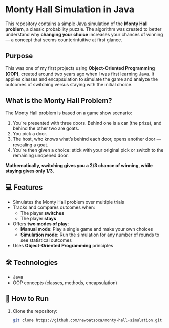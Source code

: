 # Monty Hall Simulation in Java

This repository contains a simple Java simulation of the **Monty Hall problem**, a classic probability puzzle. The algorithm was created to better understand why **changing your choice** increases your chances of winning — a concept that seems counterintuitive at first glance.

## Purpose

This was one of my first projects using **Object-Oriented Programming (OOP)**, created around two years ago when I was first learning Java. It applies classes and encapsulation to simulate the game and analyze the outcomes of switching versus staying with the initial choice.

## What is the Monty Hall Problem?

The Monty Hall problem is based on a game show scenario:

1. You're presented with three doors. Behind one is a car (the prize), and behind the other two are goats.
2. You pick a door.
3. The host, who knows what’s behind each door, opens another door — revealing a goat.
4. You're then given a choice: stick with your original pick or switch to the remaining unopened door.

**Mathematically, switching gives you a 2/3 chance of winning, while staying gives only 1/3.**

## 💻 Features

- Simulates the Monty Hall problem over multiple trials
- Tracks and compares outcomes when:
  - The player **switches**
  - The player **stays**
- Offers **two modes of play**:
  - **Manual mode**: Play a single game and make your own choices
  - **Simulation mode**: Run the simulation for any number of rounds to see statistical outcomes
- Uses **Object-Oriented Programming** principles

## 🛠️ Technologies

- Java
- OOP concepts (classes, methods, encapsulation)

## 🚀 How to Run

1. Clone the repository:
   ```bash
   git clone https://github.com/newoatsoca/monty-hall-simulation.git

